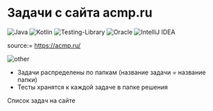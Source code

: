 # Задачи с сайта acmp.ru
![Java](https://img.shields.io/badge/java-%23ED8B00.svg?style=for-the-badge&logo=java&logoColor=white)
![Kotlin](https://img.shields.io/badge/kotlin-%230095D5.svg?style=for-the-badge&logo=kotlin&logoColor=white)
![Testing-Library](https://img.shields.io/badge/-TestingLibrary-%23E33332?style=for-the-badge&logo=testing-library&logoColor=white)
![Oracle](https://img.shields.io/badge/Oracle-F80000?style=for-the-badge&logo=oracle&logoColor=white)
![IntelliJ IDEA](https://img.shields.io/badge/IntelliJIDEA-000000.svg?style=for-the-badge&logo=intellij-idea&logoColor=white)

source:= https://acmp.ru/

![other](https://img.shields.io/badge/statistic-In%20progress...-blue)

 - Задачи распределены по папкам (название задачи = название папки)
 - Тесты хранятся к каждой задаче в папке решения

Список задач на сайте



